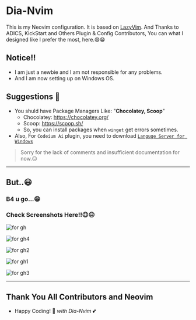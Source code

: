 # Dia-Nvim
This is my Neovim configuration.
It is based on [LazyVim](https://github.com/LazyVim/LazyVim).
And Thanks to ADICS, KickStart and Others Plugin & Config Contributors,
You can what I designed like I prefer the most, here.😄😁

## Notice!!
- I am just a newbie and I am not responsible for any problems.
- And I am now setting up on Windows OS.

## Suggestions 🤔
- You shuld have Package Managers Like: "**Chocolatey, Scoop**"
  - Chocolatey: https://chocolatey.org/
  - Scoop: https://scoop.sh/
  - So, you can install packages when `winget` get errors sometimes.
- Also, For `Codeium Ai` plugin, you need to download [`Languge Server for Windows`](https://github.com/vadimcn/vscode-langservers-extracted/releases)

>   Sorry for the lack of comments and insufficient documentation for now.😔

----
## But..😃
### B4 u go...😁
### Check Screenshots Here!!😉😑
![for gh](https://github.com/user-attachments/assets/2179ca89-f866-4cab-9415-e2c0f83f1201)

![for gh4](https://github.com/user-attachments/assets/f48fe99c-5ca6-4132-8aee-477238e54cf9)

![for gh2](https://github.com/user-attachments/assets/9038cf7e-1ba0-4357-976f-67d9b9a4bc78)

![for gh1](https://github.com/user-attachments/assets/c62f167b-25e3-4f3a-a4f9-83acb5601ff0)

![for gh3](https://github.com/user-attachments/assets/7d8c6220-bbc8-4d1f-b90f-eb858f44b0e1)

----
## Thank You All Contributors and Neovim
- Happy Coding! 🎉 _with Dia-Nvim_ 💕
